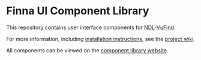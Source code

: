 # Finna UI Component Library

This repository contains user interface components for [NDL-VuFind](https://github.com/NatLibFi/NDL-VuFind2).

For more information, including [installation instructions](https://github.com/NatLibFi/NDL-VuFind-ui-components/wiki/Installation), see the [project wiki](https://github.com/NatLibFi/NDL-VuFind-ui-components/wiki).

All components can be viewed on the [component library website](https://natlibfi.github.io/finna-ui-components/).
